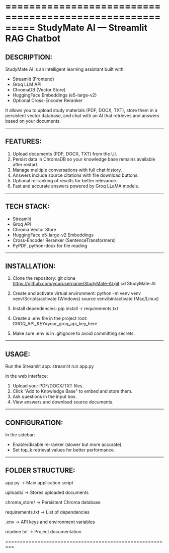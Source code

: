 =========================================================
StudyMate AI — Streamlit RAG Chatbot
=========================================================

DESCRIPTION:
------------
StudyMate AI is an intelligent learning assistant built with:
- Streamlit (Frontend)
- Groq LLM API
- ChromaDB (Vector Store)
- HuggingFace Embeddings (e5-large-v2)
- Optional Cross-Encoder Reranker

It allows you to upload study materials (PDF, DOCX, TXT), 
store them in a persistent vector database, and chat with 
an AI that retrieves and answers based on your documents.

---------------------------------------------------------
FEATURES:
---------------------------------------------------------
1. Upload documents (PDF, DOCX, TXT) from the UI.
2. Persist data in ChromaDB so your knowledge base remains 
   available after restart.
3. Manage multiple conversations with full chat history.
4. Answers include source citations with file download 
   buttons.
5. Optional re-ranking of results for better relevance.
6. Fast and accurate answers powered by Groq LLaMA models.

---------------------------------------------------------
TECH STACK:
---------------------------------------------------------
- Streamlit
- Groq API
- Chroma Vector Store
- HuggingFace e5-large-v2 Embeddings
- Cross-Encoder Reranker (SentenceTransformers)
- PyPDF, python-docx for file reading

---------------------------------------------------------
INSTALLATION:
---------------------------------------------------------
1. Clone the repository:
   git clone https://github.com/yourusername/StudyMate-AI.git
   cd StudyMate-AI

2. Create and activate virtual environment:
   python -m venv venv
   venv\Scripts\activate   (Windows)
   source venv/bin/activate (Mac/Linux)

3. Install dependencies:
   pip install -r requirements.txt

4. Create a .env file in the project root:
   GROQ_API_KEY=your_groq_api_key_here

5. Make sure .env is in .gitignore to avoid committing secrets.

---------------------------------------------------------
USAGE:
---------------------------------------------------------
Run the Streamlit app:
   streamlit run app.py

In the web interface:
1. Upload your PDF/DOCX/TXT files.
2. Click "Add to Knowledge Base" to embed and store them.
3. Ask questions in the input box.
4. View answers and download source documents.

---------------------------------------------------------
CONFIGURATION:
---------------------------------------------------------
In the sidebar:
- Enable/disable re-ranker (slower but more accurate).
- Set top_k retrieval values for better performance.

---------------------------------------------------------
FOLDER STRUCTURE:
---------------------------------------------------------
app.py                -> Main application script

uploads/              -> Stores uploaded documents

chroma_store/         -> Persistent Chroma database

requirements.txt      -> List of dependencies

.env                  -> API keys and environment variables

readme.txt            -> Project documentation



=========================================================
